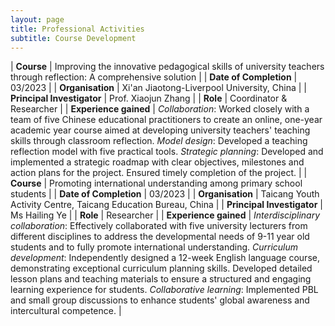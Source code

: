 ```yaml
---
layout: page
title: Professional Activities
subtitle: Course Development
---
```


| **Course** | Improving the innovative pedagogical skills of university teachers through reflection: A comprehensive solution | 
| **Date of Completion** | 03/2023 | 
| **Organisation** | Xi'an Jiaotong-Liverpool University, China | 
| **Principal Investigator** | Prof. Xiaojun Zhang | 
| **Role** | Coordinator & Researcher |
| **Experience gained** | *Collaboration*: Worked closely with a team of five Chinese educational practitioners to create an online, one-year academic year course aimed at developing university teachers' teaching skills through classroom reflection. *Model design*: Developed a teaching reflection model with five practical tools. *Strategic planning*: Developed and implemented a strategic roadmap with clear objectives, milestones and action plans for the project. Ensured timely completion of the project. |
| **Course** | Promoting international understanding among primary school students | 
| **Date of Completion** | 03/2023 | 
| **Organisation** | Taicang Youth Activity Centre, Taicang Education Bureau, China | 
| **Principal Investigator** | Ms Hailing Ye | 
| **Role** | Researcher |
| **Experience gained** | *Interdisciplinary collaboration*: Effectively collaborated with five university lecturers from different disciplines to address the developmental needs of 9-11 year old students and to fully promote international understanding. *Curriculum development*: Independently designed a 12-week English language course, demonstrating exceptional curriculum planning skills. Developed detailed lesson plans and teaching materials to ensure a structured and engaging learning experience for students. *Collaborative learning*: Implemented PBL and small group discussions to enhance students' global awareness and intercultural competence. |
